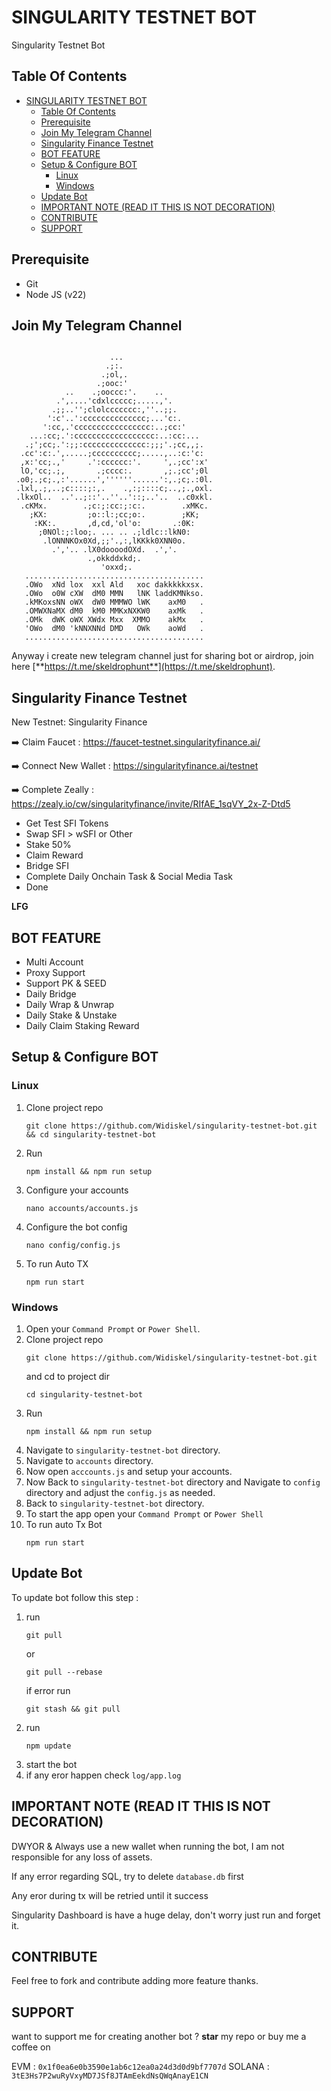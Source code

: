 # SINGULARITY TESTNET BOT
Singularity Testnet Bot

## Table Of Contents
- [SINGULARITY TESTNET BOT](#singularity-testnet-bot)
  - [Table Of Contents](#table-of-contents)
  - [Prerequisite](#prerequisite)
  - [Join My Telegram Channel](#join-my-telegram-channel)
  - [Singularity Finance Testnet](#singularity-finance-testnet)
  - [BOT FEATURE](#bot-feature)
  - [Setup \& Configure BOT](#setup--configure-bot)
    - [Linux](#linux)
    - [Windows](#windows)
  - [Update Bot](#update-bot)
  - [IMPORTANT NOTE (READ IT THIS IS NOT DECORATION)](#important-note-read-it-this-is-not-decoration)
  - [CONTRIBUTE](#contribute)
  - [SUPPORT](#support)

## Prerequisite
- Git
- Node JS (v22)

## Join My Telegram Channel
```
                                                          
                      ...                                 
                     .;:.                                 
                    .;ol,.                                
                   .;ooc:'                                
            ..    .;ooccc:'.    ..                        
          .',....'cdxlccccc;.....,'.                      
         .;;..'';clolccccccc:,''..;;.                     
        ':c'..':cccccccccccccc;...'c:.                    
       ':cc,.'ccccccccccccccccc:..;cc:'                   
    ...:cc;.':cccccccccccccccccc:..:cc:...                
   .;';cc;.':;;:cccccccccccccc:;;;'.;cc,,;.               
  .cc':c:.',.....;cccccccccc;.....,..:c:'c:               
  ,x:'cc;.,'     .':cccccc:'.     ',.;cc':x'              
  lO,'cc;.;,       .;cccc:.       ,;.;cc';0l              
 .o0;.;c;.,:'......',''''''......':,.;c;.:0l.             
 .lxl,.;,..;c::::;:,.    .,:;::::c;..,;.,oxl.             
 .lkxOl..  ..'..;::'..''..'::;..'..  ..c0xkl.             
  .cKMx.        .;c:;:cc:;:c:.        .xMKc.              
    ;KX:         ;o::l:;cc;o:.        ;KK;                
     :KK:.       ,d,cd,'ol'o:       .:0K:                 
      ;0NOl:;:loo;. ... .. .;ldlc::lkN0:                  
       .lONNNKOx0Xd,;;'.,:,lKKkk0XNN0o.                   
         .','.. .lX0doooodOXd.  .','.                     
                 .,okkddxkd;.                             
                    'oxxd;.                               
   ........................................                              
   .OWo  xNd lox  xxl Ald   xoc dakkkkkxsx.              
   .OWo  o0W cXW  dM0 MMN   lNK laddKMNkso.               
   .kMKoxsNN oWX  dW0 MMMWO lWK    axM0   .                
   .OMWXNaMX dM0  kM0 MMKxNXKW0    axMk   .                 
   .OMk  dWK oWX XWdx Mxx  XMMO    akMx   .                 
   'OWo  dM0 'kNNXNNd DMD   OWk    aoWd   .                 
   ........................................

```           
                                              
                                              

Anyway i create new telegram channel just for sharing bot or airdrop, join here
[**https://t.me/skeldrophunt**](https://t.me/skeldrophunt).

## Singularity Finance Testnet
New Testnet: Singularity Finance

➡️ Claim Faucet :  https://faucet-testnet.singularityfinance.ai/

➡️ Connect New Wallet : https://singularityfinance.ai/testnet

➡️ Complete Zeally : https://zealy.io/cw/singularityfinance/invite/RIfAE_1sqVY_2x-Z-Dtd5

- Get Test SFI Tokens
- Swap SFI > wSFI or Other
- Stake 50%
- Claim Reward
- Bridge SFI
- Complete Daily Onchain Task & Social Media Task 
- Done

**LFG**

## BOT FEATURE
- Multi Account 
- Proxy Support
- Support PK & SEED
- Daily Bridge
- Daily Wrap & Unwrap
- Daily Stake & Unstake
- Daily Claim Staking Reward


## Setup & Configure BOT

### Linux
1. Clone project repo
   ```
   git clone https://github.com/Widiskel/singularity-testnet-bot.git && cd singularity-testnet-bot
   ```
2. Run
   ```
   npm install && npm run setup
   ```
3. Configure your accounts
   ```
   nano accounts/accounts.js
   ```
4. Configure the bot config
    ```
   nano config/config.js
    ```
5. To run Auto TX
   ```
   npm run start
   ```
   
### Windows
1. Open your `Command Prompt` or `Power Shell`.
2. Clone project repo
   ```
   git clone https://github.com/Widiskel/singularity-testnet-bot.git
   ```
   and cd to project dir
   ```
   cd singularity-testnet-bot
   ```
3. Run 
   ```
   npm install && npm run setup
   ```
5. Navigate to `singularity-testnet-bot` directory. 
6. Navigate to `accounts` directory.
7. Now open `acccounts.js` and setup your accounts. 
8. Now Back to `singularity-testnet-bot` directory and Navigate to `config` directory and adjust the `config.js` as needed.
9.  Back to `singularity-testnet-bot` directory.
10. To start the app open your `Command Prompt` or `Power Shell`
11. To run auto Tx Bot
    ```
    npm run start
    ```

## Update Bot

To update bot follow this step :
1. run
   ```
   git pull
   ```
   or
   ```
   git pull --rebase
   ```
   if error run
   ```
   git stash && git pull
   ```
2. run
   ```
   npm update
   ```
3. start the bot
4. if any eror happen check `log/app.log`


## IMPORTANT NOTE (READ IT THIS IS NOT DECORATION)
DWYOR & Always use a new wallet when running the bot, I am not responsible for any loss of assets.

If any error regarding SQL, try to delete `database.db` first

Any eror during tx will be retried until it success

Singularity Dashboard is have a huge delay, don't worry just run and forget it.

## CONTRIBUTE

Feel free to fork and contribute adding more feature thanks.

## SUPPORT

want to support me for creating another bot ?
**star** my repo or buy me a coffee on

EVM : `0x1f0ea6e0b3590e1ab6c12ea0a24d3d0d9bf7707d`
SOLANA : `3tE3Hs7P2wuRyVxyMD7JSf8JTAmEekdNsQWqAnayE1CN`
